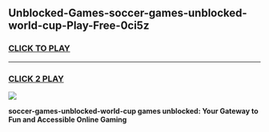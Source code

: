 
## Unblocked-Games-soccer-games-unblocked-world-cup-Play-Free-0ci5z
<h3>
<a href="https://premium76.site?title=soccer-games-unblocked-world-cup&ref=18A">CLICK TO PLAY</a></h3>
<hr>

<h3>
<a href="https://premium76.site?title=soccer-games-unblocked-world-cup&ref=18A">CLICK 2 PLAY</a>
  
</h3>

<a href="https://premium76.site?title=soccer-games-unblocked-world-cup&ref=18A"><img src="https://clearcache.store/games.png"></a>


**soccer-games-unblocked-world-cup games unblocked: Your Gateway to Fun and Accessible Online Gaming**
